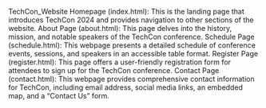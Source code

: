 TechCon_Website
Homepage (index.html): This is the landing page that introduces TechCon 2024 and provides navigation to other sections of the website.
About Page (about.html): This page delves into the history, mission, and notable speakers of the TechCon conference.
Schedule Page (schedule.html): This webpage presents a detailed schedule of conference events, sessions, and speakers in an accessible table format.
Register Page (register.html): This page offers a user-friendly registration form for attendees to sign up for the TechCon conference.
Contact Page (contact.html): This webpage provides comprehensive contact information for TechCon, including email address, social media links, an embedded map, and a “Contact Us” form.